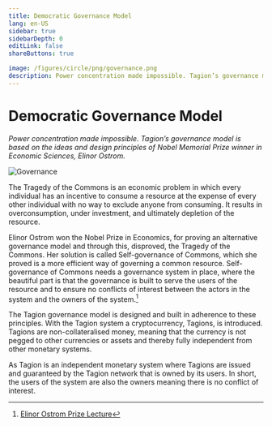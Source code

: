 ```yaml
---
title: Democratic Governance Model
lang: en-US
sidebar: true
sidebarDepth: 0
editLink: false
shareButtons: true

image: /figures/circle/png/governance.png
description: Power concentration made impossible. Tagion’s governance model is based on the ideas and design principles of Nobel Memorial Prize winner in Economic Sciences, Elinor Ostrom.
---
```


# Democratic Governance Model

_Power concentration made impossible. Tagion’s governance model is based on the ideas and design principles of Nobel Memorial Prize winner in Economic Sciences, Elinor Ostrom._

<img data-src="/figures/circle/governance.svg" loading="lazy"  alt="Governance" class="wiki-image-figure lazy"/>

The Tragedy of the Commons is an economic problem in which every individual has an incentive to consume a resource at the expense of every other individual with no way to exclude anyone from consuming. It results in overconsumption, under investment, and ultimately depletion of the resource.

Elinor Ostrom won the Nobel Prize in Economics, for proving an alternative governance model and through this, disproved, the Tragedy of the Commons.
Her solution is called Self-governance of Commons, which she proved is a more efficient way of governing a common resource. Self-governance of Commons needs a governance system in place, where the beautiful part is that the governance is built to serve the users of the resource and to ensure no conflicts of interest between the actors in the system and the owners of the system.[^1]

The Tagion governance model is designed and built in adherence to these principles.
With the Tagion system a cryptocurrency, Tagions, is introduced. Tagions are non-collateralised money, meaning that the currency is not pegged to other currencies or assets and thereby fully independent from other monetary systems.

As Tagion is an independent monetary system where Tagions are issued and guaranteed by the Tagion network that is owned by its users. In short, the users of the system are also the owners meaning there is no conflict of interest.

[^1]: [Elinor Ostrom Prize Lecture](https://www.nobelprize.org/prizes/economic-sciences/2009/ostrom/lecture/)